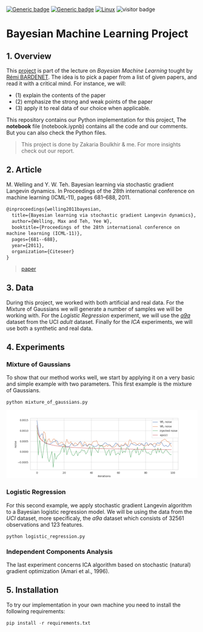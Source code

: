 [![Generic badge](https://img.shields.io/badge/Made_With-Python-<COLOR>.svg)](https://shields.io/)
[![Generic badge](https://img.shields.io/badge/ALGO-SGLD-red.svg)](https://shields.io/)
[![Linux](https://svgshare.com/i/Zhy.svg)](https://svgshare.com/i/Zhy.svg)
![visitor badge](https://visitor-badge.glitch.me/badge?page_id=o-ikne.BML-Project)

# **Bayesian Machine Learning Project**

## **1. Overview**
This [project](https://github.com/rbardenet/bml-course/blob/m2-lille/projects/papers.pdf) is part of the lecture on *Bayesian Machine Learning* tought by [Rémi BARDENET](https://rbardenet.github.io/). The idea is to pick a paper from a list of given papers, and read it with a critical mind. For instance, we will:
- (1) explain the contents of the paper
- (2) emphasize the strong and weak points of the paper
- (3) apply it to real data of our choice when applicable.

This repository contains our Python implementation for this project, The **notebook** file (notebook.iypnb) contains all the code and our comments. But you can also check the Python files.
>This project is done by Zakaria Boulkhir \& me. For more insights check out our report.

## **2. Article**
M. Welling and Y. W. Teh. Bayesian learning via stochastic gradient Langevin
dynamics. In Proceedings of the 28th international conference on machine learning
(ICML-11), pages 681–688, 2011. 

```
@inproceedings{welling2011bayesian,
  title={Bayesian learning via stochastic gradient Langevin dynamics},
  author={Welling, Max and Teh, Yee W},
  booktitle={Proceedings of the 28th international conference on machine learning (ICML-11)},
  pages={681--688},
  year={2011},
  organization={Citeseer}
}
```
>[paper](http://people.ee.duke.edu/~lcarin/398_icmlpaper.pdf)

## **3. Data**
During this project, we worked with both artificial and real data. For the Mixture of Gaussians we will generate a number of samples we will be working with. For the *Logistic Regression* experiment, we will use the [*a9a*](https://www.openml.org/d/1430) dataset from the UCI *adult* dataset. Finally for the *ICA* experiments, we will use both a synthetic and real data.

## **4. Experiments**

### **Mixture of Gaussians**
To show that our method works well, we start by applying it on a very basic and simple example with two parameters. This first example is the mixture of Gaussians.
```
python mixture_of_gaussians.py
```
![Mixture of Gaussians](images/mixture_of_gaussians.png)

### **Logistic Regression**
For this second example, we apply stochastic gradient Langevin algorithm to a Bayesian logistic regression model.
We will be using the data from the *UCI* dataset, more specificaly, the *a9a* dataset which consists of 32561 observations and 123 features.
```
python logistic_regression.py
```

### **Independent Components Analysis**
The last experiment concerns ICA algorithm based on stochastic (natural) gradient optimization (Amari et al., 1996).

## **5. Installation**

To try our implementation in your own machine you need to install the following requirements:

```python
pip install -r requirements.txt
```

